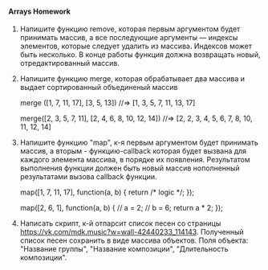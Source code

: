 #### Arrays Homework

1. Напишите функцию remove, которая первым аргументом будет принимать массив,
а все последующие аргументы — индексы элементов, которые следует удалить из массива. 
Индексов может быть несколько. В конце работы функция должна возвращать новый, 
отредактированный массив.

2. Напишите функцию merge, которая обрабатывает два массива и выдает сортированный объединеный массив
   
    merge ([1, 7, 11, 17], [3, 5, 13])
     //=> [1, 3, 5, 7, 11, 13, 17]
    
    merge([2, 3, 5, 7, 11], [2, 4, 6, 8, 10, 12, 14])
     //=> [2, 2, 3, 4, 5, 6, 7, 8, 10, 11, 12, 14]
     
3. Напишите функцию "map", к-я первым аргументом будет принимать массив, а вторым - функцию-callback
которая будет вызвана для каждого элемента массива, в порядке их появления. Результатом выполнения функции 
должен быть новый массив нополненный результатами вызова callback функции. 

    map([1, 7, 11, 17], function(a, b) {
        return /* logic */;
    });
    
    map([2, 6, 1], function(a, b) {
        // a = 2;
        // b = 6;
        return a * 2;
    });
    
4. Написать скрипт, к-й отпарсит список песен со страницы https://vk.com/mdk.music?w=wall-42440233_114143. 
Полученный список песен сохранить в виде массива объектов. 
Поля объекта: "Название группы", "Название композиции", "Длительность композиции".
